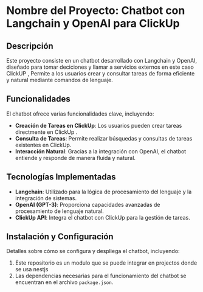 # Nombre del Proyecto: Chatbot con Langchain y OpenAI para ClickUp

## Descripción
Este proyecto consiste en un chatbot  desarrollado con Langchain y OpenAI, diseñado para tomar deciciones y llamar a servicios externos en este caso ClickUP ,
Permite a los usuarios crear y consultar tareas de forma eficiente y natural mediante comandos de lenguaje.

## Funcionalidades
El chatbot ofrece varias funcionalidades clave, incluyendo:
- **Creación de Tareas en ClickUp**: Los usuarios pueden crear tareas directmente en  ClickUp .
- **Consulta de Tareas**: Permite realizar búsquedas y consultas de tareas existentes en ClickUp.
- **Interacción Natural**: Gracias a la integración con OpenAI, el chatbot entiende y responde de manera fluida y natural.

## Tecnologías Implementadas
- **Langchain**: Utilizado para la lógica de procesamiento del lenguaje y la integración de sistemas.
- **OpenAI (GPT-3)**: Proporciona capacidades avanzadas de procesamiento de lenguaje natural.
- **ClickUp API**: Integra el chatbot con ClickUp para la gestión de tareas.

## Instalación y Configuración
Detalles sobre cómo se configura y despliega el chatbot, incluyendo:
1. Este repositorio es un modulo que se puede integrar en projectos donde se usa nestjs
2. Las dependencias necesarias para el funcionamiento del chatbot se encuentran en el archivo `package.json`.


